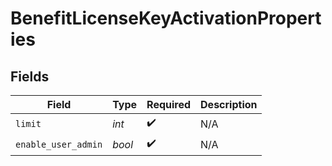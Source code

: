 # BenefitLicenseKeyActivationProperties


## Fields

| Field               | Type                | Required            | Description         |
| ------------------- | ------------------- | ------------------- | ------------------- |
| `limit`             | *int*               | :heavy_check_mark:  | N/A                 |
| `enable_user_admin` | *bool*              | :heavy_check_mark:  | N/A                 |